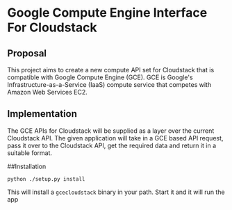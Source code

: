 # Google Compute Engine Interface For Cloudstack

## Proposal

This project aims to create a new compute API set for Cloudstack that is compatible with Google Compute Engine (GCE). GCE is Google's Infrastructure-as-a-Service (IaaS) compute service that competes with Amazon Web Services EC2.

## Implementation

The GCE APIs for Cloudstack will be supplied as a layer over the current Cloudstack API. The given application will take in a GCE based API request, pass it over to the Cloudstack API, get the required data and return it in a suitable format.

##Installation

    python ./setup.py install

This will install a `gcecloudstack` binary in your path. Start it and it will run the app